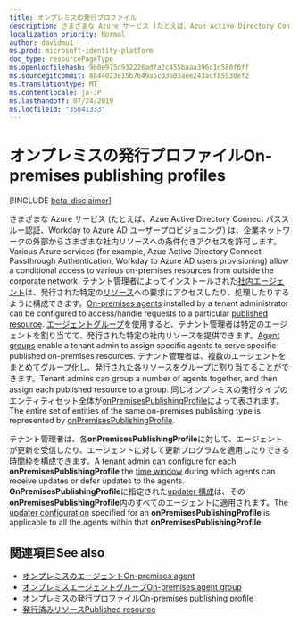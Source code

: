 ```yaml
---
title: オンプレミスの発行プロファイル
description: さまざまな Azure サービス (たとえば、Azue Active Directory Connect パススルー認証、Workday to Azure AD ユーザープロビジョニング) は、企業ネットワークの外部からさまざまな社内リソースへの条件付きアクセスを許可します。
localization_priority: Normal
author: davidmu1
ms.prod: microsoft-identity-platform
doc_type: resourcePageType
ms.openlocfilehash: 9b0e975d932226adfa2c455baaa396c1d580f6ff
ms.sourcegitcommit: 8844023e15b7649a5c03603aee243acf85930ef2
ms.translationtype: MT
ms.contentlocale: ja-JP
ms.lasthandoff: 07/24/2019
ms.locfileid: "35841333"
---
```

# <a name="on-premises-publishing-profiles"></a><span data-ttu-id="2976a-103">オンプレミスの発行プロファイル</span><span class="sxs-lookup"><span data-stu-id="2976a-103">On-premises publishing profiles</span></span>

[!INCLUDE [beta-disclaimer](../../includes/beta-disclaimer.md)]

<span data-ttu-id="2976a-104">さまざまな Azure サービス (たとえば、Azue Active Directory Connect パススルー認証、Workday to Azure AD ユーザープロビジョニング) は、企業ネットワークの外部からさまざまな社内リソースへの条件付きアクセスを許可します。</span><span class="sxs-lookup"><span data-stu-id="2976a-104">Various Azure services (for example, Azue Active Directory Connect Passthrough Authentication, Workday to Azure AD users provisioning) allow a conditional access to various on-premises resources from outside the corporate network.</span></span> <span data-ttu-id="2976a-105">テナント管理者によってインストールされた[社内エージェント](onpremisesagent.md)は、発行された特定の[リソース](publishedresource.md)への要求にアクセスしたり、処理したりするように構成できます。</span><span class="sxs-lookup"><span data-stu-id="2976a-105">[On-premises agents](onpremisesagent.md) installed by a tenant administrator can be configured to access/handle requests to a particular [published resource](publishedresource.md).</span></span>
<span data-ttu-id="2976a-106">[エージェントグループ](onpremisesagentgroup.md)を使用すると、テナント管理者は特定のエージェントを割り当てて、発行された特定の社内リソースを提供できます。</span><span class="sxs-lookup"><span data-stu-id="2976a-106">[Agent groups](onpremisesagentgroup.md) enable a tenant admin to assign specific agents to serve specific published on-premises resources.</span></span> <span data-ttu-id="2976a-107">テナント管理者は、複数のエージェントをまとめてグループ化し、発行された各リソースをグループに割り当てることができます。</span><span class="sxs-lookup"><span data-stu-id="2976a-107">Tenant admins can group a number of agents together, and then assign each published resource to a group.</span></span> <span data-ttu-id="2976a-108">同じオンプレミスの発行タイプのエンティティセット全体が[onPremisesPublishingProfile](onpremisespublishingprofile.md)によって表されます。</span><span class="sxs-lookup"><span data-stu-id="2976a-108">The entire set of entities of the same on-premises publishing type is represented by [onPremisesPublishingProfile](onpremisespublishingprofile.md).</span></span>

<span data-ttu-id="2976a-109">テナント管理者は、各**onPremisesPublishingProfile**に対して、エージェントが更新を受信したり、エージェントに対して更新プログラムを適用したりできる[時間枠](updatewindow.md)を構成できます。</span><span class="sxs-lookup"><span data-stu-id="2976a-109">A tenant admin can configure for each **onPremisesPublishingProfile** the [time window](updatewindow.md) during which agents can receive updates or defer updates to the agents.</span></span> <span data-ttu-id="2976a-110">**OnPremisesPublishingProfile**に指定された[updater 構成](hybridagentupdaterconfiguration.md)は、その**onPremisesPublishingProfile**内のすべてのエージェントに適用されます。</span><span class="sxs-lookup"><span data-stu-id="2976a-110">The [updater configuration](hybridagentupdaterconfiguration.md) specified for an **onPremisesPublishingProfile** is applicable to all the agents within that **onPremisesPublishingProfile**.</span></span>

## <a name="see-also"></a><span data-ttu-id="2976a-111">関連項目</span><span class="sxs-lookup"><span data-stu-id="2976a-111">See also</span></span>

- [<span data-ttu-id="2976a-112">オンプレミスのエージェント</span><span class="sxs-lookup"><span data-stu-id="2976a-112">On-premises agent</span></span>](onpremisesagent.md)
- [<span data-ttu-id="2976a-113">オンプレミスエージェントグループ</span><span class="sxs-lookup"><span data-stu-id="2976a-113">On-premises agent group</span></span>](onpremisesagentgroup.md)
- [<span data-ttu-id="2976a-114">オンプレミスの発行プロファイル</span><span class="sxs-lookup"><span data-stu-id="2976a-114">On-premises publishing profile</span></span>](onpremisespublishingprofile.md)
- [<span data-ttu-id="2976a-115">発行済みリソース</span><span class="sxs-lookup"><span data-stu-id="2976a-115">Published resource</span></span>](publishedresource.md)

<!-- uuid: 16cd6b66-4b1a-43a1-adaf-3a886856ed98
2019-02-04 14:57:30 UTC -->
<!-- {
  "type": "#page.annotation",
  "description": "Service root",
  "keywords": "",
  "section": "documentation",
  "tocPath": ""
}-->

